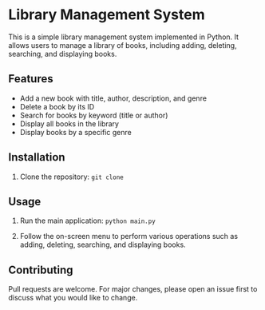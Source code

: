 # Library Management System

This is a simple library management system implemented in Python. It allows users to manage a library of books, including adding, deleting, searching, and displaying books.

## Features

- Add a new book with title, author, description, and genre
- Delete a book by its ID
- Search for books by keyword (title or author)
- Display all books in the library
- Display books by a specific genre

## Installation

1. Clone the repository:
```git clone ```


## Usage
1. Run the main application: ```python main.py```

2. Follow the on-screen menu to perform various operations such as adding, deleting, searching, and displaying books.

## Contributing
Pull requests are welcome. For major changes, please open an issue first to discuss what you would like to change.
